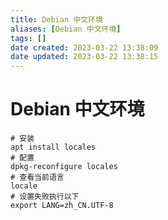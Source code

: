 ```yaml
---
title: Debian 中文环境
aliases: [Debian 中文环境]
tags: []
date created: 2023-03-22 13:38:09
date updated: 2023-03-22 13:38:15
---
```


# Debian 中文环境

```shell
# 安装
apt install locales
# 配置
dpkg-reconfigure locales
# 查看当前语言
locale
# 设置失败执行以下
export LANG=zh_CN.UTF-8
```
